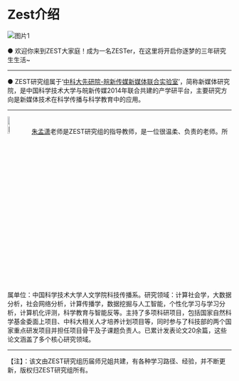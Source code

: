# Zest介绍

![图片1](https://github.com/user-attachments/assets/da605075-5002-4631-9f34-25fd87e19fb4)


● 欢迎你来到ZEST大家庭！成为一名ZESTer，在这里将开启你逐梦的三年研究生生活~

***

● ZEST研究组属于‘[中科大先研院-皖新传媒新媒体联合实验室](https://iatyz.ustc.edu.cn/company/intro/name/%E4%B8%AD%E7%A7%91%E5%A4%A7%E5%85%88%E7%A0%94%E9%99%A2-%E7%9A%96%E6%96%B0%E4%BC%A0%E5%AA%92%E6%96%B0%E5%AA%92%E4%BD%93%E8%81%94%E5%90%88%E5%AE%9E%E9%AA%8C%E5%AE%A4)’，简称新媒体研究院，是中国科学技术大学与皖新传媒2014年联合共建的产学研平台，主要研究方向是新媒体技术在科学传播与科学教育中的应用。

---

<img width="10%" alt="图片3" src="https://github.com/user-attachments/assets/2d9eb5d2-aa69-40dc-8906-431a62198e41" /> [朱孟潇](https://iatyz.ustc.edu.cn/teacher/profile/name/%E6%9C%B1%E5%AD%9F%E6%BD%87)老师是ZEST研究组的指导教师，是一位很温柔、负责的老师。所属单位：中国科学技术大学人文学院科技传播系。研究领域：计算社会学，大数据分析，社会网络分析，计算传播学，数据挖掘与人工智能，个性化学习与学习分析，计算机化评测，科学教育与智能反等。主持了多项科研项目，包括国家自然科学基金委面上项目、中科大相关人才培养计划项目等，同时参与了科技部的两个国家重点研发项目并担任项目骨干及子课题负责人。已累计发表论文20余篇，这些论文涵盖了多个核心研究领域。

---

【注】：该文由ZEST研究组历届师兄姐共建，有各种学习路径、经验，并不断更新，版权归ZEST研究组所有。
